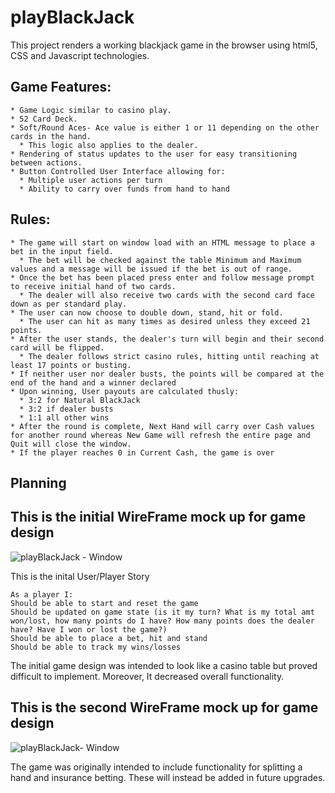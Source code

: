 # playBlackJack
This project renders a working blackjack game in the browser using html5, CSS and Javascript technologies.

## Game Features:
    * Game Logic similar to casino play.
    * 52 Card Deck.
    * Soft/Round Aces- Ace value is either 1 or 11 depending on the other cards in the hand.
      * This logic also applies to the dealer.
    * Rendering of status updates to the user for easy transitioning between actions.
    * Button Controlled User Interface allowing for:    
      * Multiple user actions per turn
      * Ability to carry over funds from hand to hand

## Rules:
    * The game will start on window load with an HTML message to place a bet in the input field.
      * The bet will be checked against the table Minimum and Maximum values and a message will be issued if the bet is out of range.
    * Once the bet has been placed press enter and follow message prompt to receive initial hand of two cards.
      * The dealer will also receive two cards with the second card face down as per standard play.
    * The user can now choose to double down, stand, hit or fold.
      * The user can hit as many times as desired unless they exceed 21 points.
    * After the user stands, the dealer's turn will begin and their second card will be flipped.
      * The dealer follows strict casino rules, hitting until reaching at least 17 points or busting.
    * If neither user nor dealer busts, the points will be compared at the end of the hand and a winner declared
    * Upon winning, User payouts are calculated thusly:
      * 3:2 for Natural BlackJack 
      * 3:2 if dealer busts
      * 1:1 all other wins
    * After the round is complete, Next Hand will carry over Cash values for another round whereas New Game will refresh the entire page and Quit will close the window. 
    * If the player reaches 0 in Current Cash, the game is over

## Planning 

## This is the initial WireFrame mock up for game design

![playBlackJack - Window](https://user-images.githubusercontent.com/73343168/99282705-a85ded80-27f9-11eb-9987-3017387679bb.png)

This is the inital User/Player Story

~~~~~~~~~~~~~~~Player story~~~~~~~~~~~~~
As a player I:
Should be able to start and reset the game 
Should be updated on game state (is it my turn? What is my total amt won/lost, how many points do I have? How many points does the dealer have? Have I won or lost the game?)
Should be able to place a bet, hit and stand
Should be able to track my wins/losses
~~~~~~~~~~~~~~~~~~~~~~~~~~~~~~~~~~~~~~

The initial game design was intended to look like a casino table but proved difficult to implement. Moreover, It decreased overall functionality. 

## This is the second WireFrame mock up for game design
![playBlackJack- Window](https://whimsical.com/blackjack-second-iteration-7ESCfNUrfwacTPiYr7FFfW)

The game was originally intended to include functionality for splitting a hand and insurance betting. These will instead be added in future upgrades.